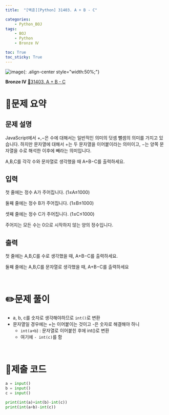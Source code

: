 ```yaml
---
title:  "[백준][Python] 31403. A + B - C" 

categories: 
    - Python_BOJ
tags: 
    - BOJ
    - Python
    - Bronze Ⅳ

toc: True
toc_sticky: True
---
```

![image](https://github.com/user-attachments/assets/32319fe8-99e9-4031-b5d1-9f1909b510dc){: .align-center style="width:50%;"}

**Bronze Ⅳ** 
[🔗31403. A + B - C]('https://www.acmicpc.net/problem/31403')

# 📝문제 요약
## 문제 설명
JavaScript에서 +,−은 수에 대해서는 일반적인 의미의 덧셈 뺄셈의 의미를 가지고 있습니다. 하지만 문자열에 대해서 +는 두 문자열을 이어붙이라는 의미이고, −는 양쪽 문자열을 수로 해석한 이후에 빼라는 의미입니다.

A,B,C를 각각 수와 문자열로 생각했을 때 A+B−C를 출력하세요.

## 입력
첫 줄에는 정수 A가 주어집니다. (1≤A≤1000)

둘째 줄에는 정수 B가 주어집니다. (1≤B≤1000)

셋째 줄에는 정수 C가 주어집니다. (1≤C≤1000)

주어지는 모든 수는 0으로 시작하지 않는 양의 정수입니다.

## 출력
첫 줄에는 A,B,C를 수로 생각했을 때, A+B−C를 출력하세요.

둘째 줄에는 A,B,C를 문자열로 생각했을 때, A+B−C를 출력하세요


<br>

# ✏️문제 풀이
- a, b, c를 숫자로 생각해야하므로 `int()`로 변환
- 문자열일 경우에는 +는 이어붙이는 것이고 -은 숫자로 해결해야 하니
    - `int(a+b`) : 문자열로 이어붙힌 후에 int()로 변환
    - 여기에 `- int(c)`를 함

<br>

# 💯제출 코드
```python
a = input()
b = input()
c = input()

print(int(a)+int(b)-int(c))
print(int(a+b)-int(c))
```